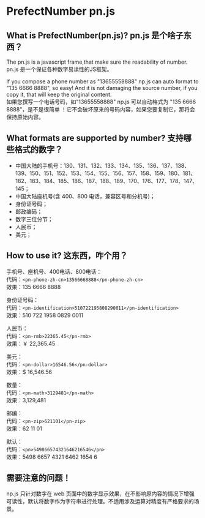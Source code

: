 # PrefectNumber pn.js
## What is PrefectNumber(pn.js)?   pn.js 是个啥子东西？  

The pn.js is a javascript frame,that make sure the readability of number.  
pn.js 是一个保证各种数字易读性的JS框架。  


If you compose a phone number as "13655558888" np.js can auto format to "135 6666 8888", so easy! And it is not damaging the source number, if you copy it, that will keep the original content.  
如果您撰写一个电话号码，如"13655558888" np.js 可以自动格式为 "135 6666 8888"，是不是很简单 ！它不会破坏原来的号码内容，如果您要复制它，那将会保持原始内容。  



## What formats are supported by number?    支持哪些格式的数字？

- 中国大陆的手机号：130、131、132、133、134、135、136、137、138、139、150、151、152、153、154、155、156、157、158、159、180、181、182、183、184、185、186、187、188、189、170、176、177、178、147、145；  
- 中国大陆座机号(含 400、800 电话，兼容区号和分机号)；  
- 身份证号码；
- 邮政编码；
- 数字三位分节；
- 人民币；
- 美元；

## How to use it?   这东西，咋个用？  

手机号、座机号、400电话、800电话：  
代码：` <pn-phone-zh-cn>13566668888</pn-phone-zh-cn> `  
效果：135 6666 8888

身份证号码：  
代码：` <pn-identification>510722195808290011</pn-identification> `  
效果：510 722 1958 0829 0011  

人民币：  
代码：` <pn-rmb>22365.45</pn-rmb> `  
效果：￥ 22,365.45  


美元：  
代码：` <pn-dollar>16546.56</pn-dollar> `  
效果：$ 16,546.56  

数量：  
代码：` <pn-math>3129481</pn-math> `  
效果：3,129,481  

邮编：  
代码：` <pn-zip>621101</pn-zip> `  
效果：62 11 01  

默认：  
代码：` <pn>549866574321646216546</pn> `  
效果：5498 6657 4321 6462 1654 6  

## 需要注意的问题！
np.js 只针对数字在 web 页面中的数字显示效果，在不影响原内容的情况下增强可读性，默认将数字作为字符串进行处理。不适用涉及运算对精度有严格要求的场景。





